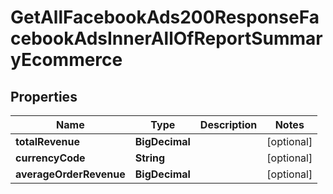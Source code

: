 

# GetAllFacebookAds200ResponseFacebookAdsInnerAllOfReportSummaryEcommerce


## Properties

| Name | Type | Description | Notes |
|------------ | ------------- | ------------- | -------------|
|**totalRevenue** | **BigDecimal** |  |  [optional] |
|**currencyCode** | **String** |  |  [optional] |
|**averageOrderRevenue** | **BigDecimal** |  |  [optional] |



